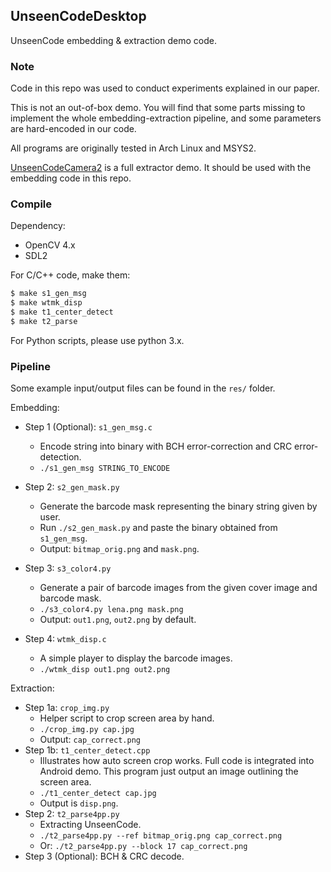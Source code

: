 ## UnseenCodeDesktop

UnseenCode embedding & extraction demo code.

### Note

Code in this repo was used to conduct experiments explained in our paper.

This is not an out-of-box demo. You will find that some parts missing to implement the whole embedding-extraction pipeline, and some parameters are hard-encoded in our code.

All programs are originally tested in Arch Linux and MSYS2.

[UnseenCodeCamera2](https://github.com/cuihaoleo/UnseenCodeCamera2) is a full extractor demo. It should be used with the embedding code in this repo.

### Compile

Dependency:

- OpenCV 4.x
- SDL2

For C/C++ code, make them:

```bash
$ make s1_gen_msg
$ make wtmk_disp
$ make t1_center_detect
$ make t2_parse
```

For Python scripts, please use python 3.x.

### Pipeline

Some example input/output files can be found in the `res/` folder.

Embedding:

- Step 1 (Optional): `s1_gen_msg.c`
  - Encode string into binary with BCH error-correction and CRC error-detection.
  - `./s1_gen_msg STRING_TO_ENCODE`
- Step 2: `s2_gen_mask.py`
  - Generate the barcode mask representing the binary string given by user.
  - Run `./s2_gen_mask.py`  and paste the binary obtained from `s1_gen_msg`.
  - Output: `bitmap_orig.png` and `mask.png`.
- Step 3: `s3_color4.py`
  - Generate a pair of barcode images from the given cover image and barcode mask.
  - `./s3_color4.py lena.png mask.png`
  - Output: `out1.png`, `out2.png` by default.

- Step 4: `wtmk_disp.c`
  - A simple player to display the barcode images.
  - `./wtmk_disp out1.png out2.png`

Extraction:

- Step 1a: `crop_img.py`
  - Helper script to crop screen area by hand.
  - `./crop_img.py cap.jpg`
  - Output: `cap_correct.png`
- Step 1b: `t1_center_detect.cpp`
  - Illustrates how auto screen crop works. Full code is integrated into Android demo. This program just output an image outlining the screen area.
  - `./t1_center_detect cap.jpg`
  - Output is `disp.png`.
- Step 2: `t2_parse4pp.py`
  - Extracting UnseenCode.
  - `./t2_parse4pp.py --ref bitmap_orig.png cap_correct.png`
  - Or:  `./t2_parse4pp.py --block 17 cap_correct.png`
- Step 3 (Optional): BCH & CRC decode.

